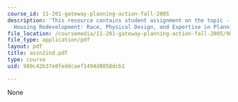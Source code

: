```yaml
---
course_id: 11-201-gateway-planning-action-fall-2005
description: 'This resource contains student assignment on the topic - Case 1: Public
  Housing Redevelopment: Race, Physical Design, and Expertise in Planning.'
file_location: /coursemedia/11-201-gateway-planning-action-fall-2005/989c42b37e8feddcaef1494d8058dcb1_assn2ind.pdf
file_type: application/pdf
layout: pdf
title: assn2ind.pdf
type: course
uid: 989c42b37e8feddcaef1494d8058dcb1

---
```

None